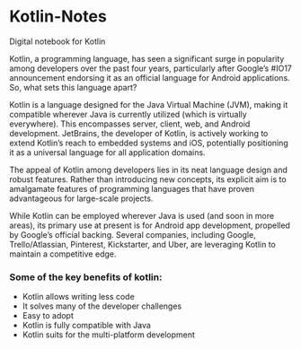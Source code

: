 # Kotlin-Notes
Digital notebook for Kotlin

Kotlin, a programming language, has seen a significant surge in popularity among developers over the past four years, particularly after Google’s #IO17 announcement endorsing it as an official language for Android applications. So, what sets this language apart?

Kotlin is a language designed for the Java Virtual Machine (JVM), making it compatible wherever Java is currently utilized (which is virtually everywhere). This encompasses server, client, web, and Android development. JetBrains, the developer of Kotlin, is actively working to extend Kotlin’s reach to embedded systems and iOS, potentially positioning it as a universal language for all application domains.

The appeal of Kotlin among developers lies in its neat language design and robust features. Rather than introducing new concepts, its explicit aim is to amalgamate features of programming languages that have proven advantageous for large-scale projects.

While Kotlin can be employed wherever Java is used (and soon in more areas), its primary use at present is for Android app development, propelled by Google’s official backing. Several companies, including Google, Trello/Atlassian, Pinterest, Kickstarter, and Uber, are leveraging Kotlin to maintain a competitive edge.

### Some of the key benefits of kotlin:

- Kotlin allows writing less code
-  It solves many of the developer challenges
-  Easy to adopt
-  Kotlin is fully compatible with Java
-  Kotlin suits for the multi-platform development
